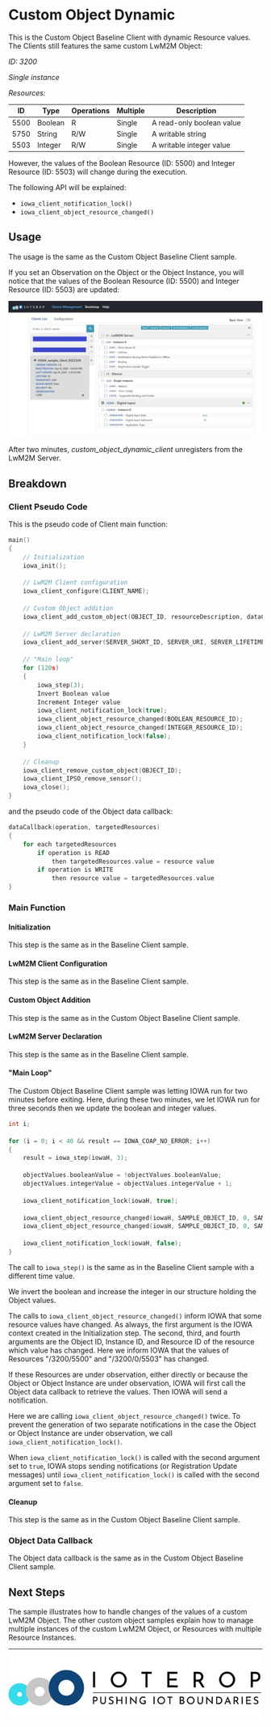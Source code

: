 # Custom Object Dynamic

This is the Custom Object Baseline Client with dynamic Resource values. The  Clients still features the same custom LwM2M Object:

*ID:* *3200*

*Single instance*

*Resources:*

| ID | Type  | Operations | Multiple | Description             |
|------|---------|------------|----------|-------------------------------------|
| 5500 | Boolean |  R    | Single  | A read-only boolean value      |
| 5750 | String |  R/W   | Single  | A writable string          |
| 5503 | Integer |  R/W   | Single  | A writable integer value      |

However, the values of the Boolean Resource (ID: 5500) and Integer Resource (ID: 5503) will change during the execution.

The following API will be explained:

- `iowa_client_notification_lock()`
- `iowa_client_object_resource_changed()`

## Usage

The usage is the same as the Custom Object Baseline Client sample.

If you set an Observation on the Object or the Object Instance, you will notice that the values of the Boolean Resource (ID: 5500) and Integer Resource (ID: 5503) are updated:

![Custom Object Dynamic Client](../../.images/custom_object_dynamic_client.jpg)

After two minutes, *custom_object_dynamic_client* unregisters from the LwM2M Server.

## Breakdown

### Client Pseudo Code

This is the pseudo code of Client main function:

```c
main()
{
    // Initialization
    iowa_init();

    // LwM2M Client configuration
    iowa_client_configure(CLIENT_NAME);

    // Custom Object addition
    iowa_client_add_custom_object(OBJECT_ID, resourceDescription, dataCallback);

    // LwM2M Server declaration
    iowa_client_add_server(SERVER_SHORT_ID, SERVER_URI, SERVER_LIFETIME);

    // "Main loop"
    for (120s)
    {
        iowa_step(3);
        Invert Boolean value
        Increment Integer value
        iowa_client_notification_lock(true);
        iowa_client_object_resource_changed(BOOLEAN_RESOURCE_ID);
        iowa_client_object_resource_changed(INTEGER_RESOURCE_ID);
        iowa_client_notification_lock(false);
    }

    // Cleanup
    iowa_client_remove_custom_object(OBJECT_ID);
    iowa_client_IPSO_remove_sensor();
    iowa_close();
}
```

and the pseudo code of the Object data callback:

```c
dataCallback(operation, targetedResources)
{
    for each targetedResources
        if operation is READ
            then targetedResources.value = resource value
        if operation is WRITE
            then resource value = targetedResources.value
}
```

### Main Function

#### Initialization

 This step is the same as in the Baseline Client sample.

#### LwM2M Client Configuration

 This step is the same as in the Baseline Client sample.

#### Custom Object Addition

 This step is the same as in the Custom Object Baseline Client sample.

#### LwM2M Server Declaration

 This step is the same as in the Baseline Client sample.

#### "Main Loop"

The Custom Object Baseline Client sample was letting IOWA run for two minutes before exiting. Here, during these two minutes, we let IOWA run for three seconds then we update the boolean and integer values.

```c
int i;

for (i = 0; i < 40 && result == IOWA_COAP_NO_ERROR; i++)
{
    result = iowa_step(iowaH, 3);
    
    objectValues.booleanValue = !objectValues.booleanValue;
    objectValues.integerValue = objectValues.integerValue + 1;
    
    iowa_client_notification_lock(iowaH, true);
    
    iowa_client_object_resource_changed(iowaH, SAMPLE_OBJECT_ID, 0, SAMPLE_OBJECT_BOOLEAN_RES_ID);
    iowa_client_object_resource_changed(iowaH, SAMPLE_OBJECT_ID, 0, SAMPLE_OBJECT_INTEGER_RES_ID);
    
    iowa_client_notification_lock(iowaH, false);
}
```

The call to `iowa_step()` is the same as in the Baseline Client sample with a different time value.

We invert the boolean and increase the integer in our structure holding the Object values.

The calls to `iowa_client_object_resource_changed()` inform IOWA that some resource values have changed. As always, the first argument is the IOWA context created in the Initialization step. The second, third, and fourth arguments are the Object ID, Instance ID, and Resource ID of the resource which value has changed. Here we inform IOWA that the values of Resources "/3200/5500" and "/3200/0/5503" has changed.

If these Resources are under observation, either directly or because the Object or Object Instance are under observation, IOWA will first call the Object data callback to retrieve the values. Then IOWA will send a notification.

Here we are calling `iowa_client_object_resource_changed()` twice. To prevent the generation of two separate notifications in the case the Object or Object Instance are under observation, we call `iowa_client_notification_lock()`.

When `iowa_client_notification_lock()` is called with the second argument set to `true`, IOWA stops sending notifications (or Registration Update messages) until `iowa_client_notification_lock()` is called with the second argument set to `false`.

#### Cleanup

This step is the same as in the Custom Object Baseline Client sample.

### Object Data Callback

The Object data callback is the same as in the Custom Object Baseline Client sample.

## Next Steps

The sample illustrates how to handle changes of the values of a custom LwM2M Object. The other custom object samples explain how to manage multiple instances of the custom LwM2M Object, or Resources with multiple Resource Instances.

------------------------------------------------------------

![IoTerop Logo](../../.images/IoTerop_logo.jpg)
